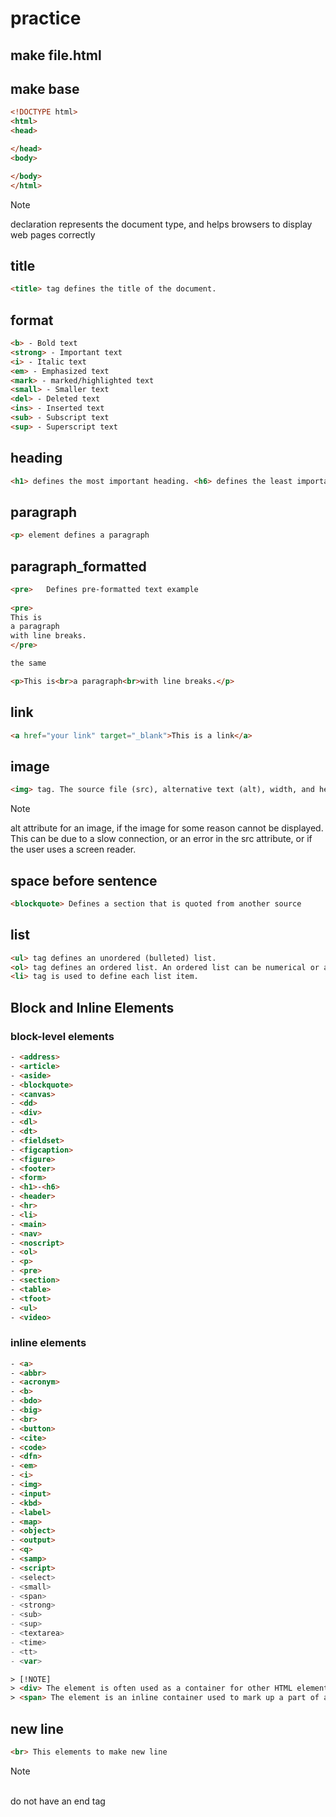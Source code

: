 # practice
## make file.html
## make base
```html
<!DOCTYPE html>
<html>
<head>

</head>
<body>

</body>
</html> 
```
> [!NOTE]
> <!DOCTYPE html> declaration represents the document type, and helps browsers to display web pages correctly

## title
```html
<title> tag defines the title of the document.
```

## format
```html
<b> - Bold text
<strong> - Important text
<i> - Italic text
<em> - Emphasized text
<mark> - marked/highlighted text
<small> - Smaller text
<del> - Deleted text
<ins> - Inserted text
<sub> - Subscript text
<sup> - Superscript text
```

## heading
```html
<h1> defines the most important heading. <h6> defines the least important heading
```

## paragraph
```html
<p> element defines a paragraph
```

## paragraph_formatted
```html
<pre>	Defines pre-formatted text example
 
<pre>
This is
a paragraph
with line breaks.
</pre> 

the same 

<p>This is<br>a paragraph<br>with line breaks.</p>
```

## link
```html
<a href="your link" target="_blank">This is a link</a>
```

## image
```html
<img> tag. The source file (src), alternative text (alt), width, and height are provided as attributes
```
> [!NOTE]
> alt attribute for an image, if the image for some reason cannot be displayed. This can be due to a slow connection, or an error in the src attribute, or if the user uses a screen reader.

## space before sentence
```html
<blockquote> Defines a section that is quoted from another source
```
## list
```html
<ul> tag defines an unordered (bulleted) list.
<ol> tag defines an ordered list. An ordered list can be numerical or alphabetical.
<li> tag is used to define each list item.
```

## Block and Inline Elements
### block-level elements
```html
- <address>
- <article>
- <aside>
- <blockquote>
- <canvas>
- <dd>
- <div>
- <dl>
- <dt>
- <fieldset>
- <figcaption>
- <figure>
- <footer>
- <form>
- <h1>-<h6>
- <header>
- <hr>
- <li>
- <main>
- <nav>
- <noscript>
- <ol>
- <p>
- <pre>
- <section>
- <table>
- <tfoot>
- <ul>
- <video>
```
### inline elements
```html
- <a>
- <abbr>
- <acronym>
- <b>
- <bdo>
- <big>
- <br>
- <button>
- <cite>
- <code>
- <dfn>
- <em>
- <i>
- <img>
- <input>
- <kbd>
- <label>
- <map>
- <object>
- <output>
- <q>
- <samp>
- <script>
- <select>
- <small>
- <span>
- <strong>
- <sub>
- <sup>
- <textarea>
- <time>
- <tt>
- <var>
```

```html
> [!NOTE]
> <div> The element is often used as a container for other HTML elements.
> <span> The element is an inline container used to mark up a part of a text, or a part of a document.
```

## new line
```html
<br> This elements to make new line
```
> [!NOTE]
> <br> do not have an end tag
